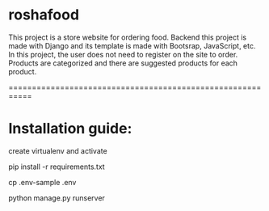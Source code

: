 # roshafood

This project is a store website for ordering food.
Backend this project is made with Django and its template is made with Bootsrap, JavaScript, etc.
In this project, the user does not need to register on the site to order.
Products are categorized and there are suggested products for each product.

===========================================================

# Installation guide:
create virtualenv and activate

pip install -r requirements.txt

cp .env-sample .env

python manage.py runserver
